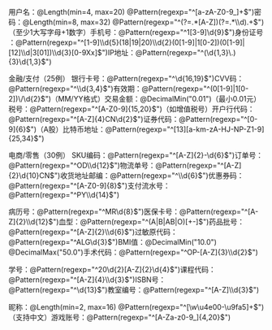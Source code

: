 ​​用户名​​：@Length(min=4, max=20) @Pattern(regexp="^[a-zA-Z0-9_]+$")
​​密码​​：@Length(min=8, max=32) @Pattern(regexp="^(?=.*[A-Z])(?=.*\\d).+$")（至少1大写字母+1数字）
​​手机号​​：@Pattern(regexp="^1[3-9]\\d{9}$")
​​身份证号​​：@Pattern(regexp="^[1-9]\\d{5}(18|19|20)\\d{2}(0[1-9]|1[0-2])(0[1-9]|[12]\\d|3[01])\\d{3}[0-9Xx]$")
​​IP地址​​：@Pattern(regexp="^(\\d{1,3}\\.){3}\\d{1,3}$")


金融/支付（25例）​​
​​银行卡号​​：@Pattern(regexp="^\\d{16,19}$")
​​CVV码​​：@Pattern(regexp="^\\d{3,4}$")
​​有效期​​：@Pattern(regexp="^(0[1-9]|1[0-2])\\/\\d{2}$")（MM/YY格式）
​​交易金额​​：@DecimalMin("0.01")（最小0.01元）
​​税号​​：@Pattern(regexp="^[A-Z0-9]{15,20}$")（如增值税号）
​​开户行代码​​：@Pattern(regexp="^[A-Z]{4}CN\\d{2}$")
​​证券代码​​：@Pattern(regexp="^[0-9]{6}$")（A股）
​​比特币地址​​：@Pattern(regexp="^[13][a-km-zA-HJ-NP-Z1-9]{25,34}$")

电商/零售（30例）​​
​​SKU编码​​：@Pattern(regexp="^[A-Z]{2}-\\d{6}$")
​​订单号​​：@Pattern(regexp="^OD\\d{12}$")
​​物流单号​​：@Pattern(regexp="^[A-Z]{2}\\d{10}CN$")
​​收货地址邮编​​：@Pattern(regexp="^\\d{6}$")
​​优惠券码​​：@Pattern(regexp="^[A-Z0-9]{8}$")
​​支付流水号​​：@Pattern(regexp="^PY\\d{14}$")

病历号​​：@Pattern(regexp="^MR\\d{8}$")
​​医保卡号​​：@Pattern(regexp="^[A-Z]{2}\\d{12}$")
​​血型​​：@Pattern(regexp="^(A|B|AB|O)[+-]$")
​​药品批号​​：@Pattern(regexp="^[A-Z]{2}\\d{6}$")
​​过敏原代码​​：@Pattern(regexp="^ALG\\d{3}$")
​​BMI值​​：@DecimalMin("10.0") @DecimalMax("50.0")
​​手术代码​​：@Pattern(regexp="^OP-[A-Z]{3}\\d{2}$")

学号​​：@Pattern(regexp="^20\\d{2}[A-Z]{2}\\d{4}$")
​​课程代码​​：@Pattern(regexp="^[A-Z]{4}\\d{3}$")
​​ISBN号​​：@Pattern(regexp="^\\d{13}$")
​​教室编号​​：@Pattern(regexp="^[A-Z]\\d{3}$")

昵称​​：@Length(min=2, max=16) @Pattern(regexp="^[\\w\\u4e00-\\u9fa5]+$")（支持中文）
​​游戏账号​​：@Pattern(regexp="^[A-Za-z0-9_]{4,20}$")

